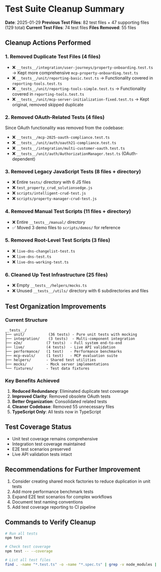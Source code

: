 # Test Suite Cleanup Summary

**Date**: 2025-01-29
**Previous Test Files**: 82 test files + 47 supporting files (129 total)
**Current Test Files**: 74 test files
**Files Removed**: 55 files

## Cleanup Actions Performed

### 1. Removed Duplicate Test Files (4 files)
- ❌ `__tests__/integration/user-journeys/property-onboarding.test.ts` → Kept more comprehensive `mcp-property-onboarding.test.ts`
- ❌ `__tests__/unit/reporting-basic.test.ts` → Functionality covered in `reporting-tools.test.ts`
- ❌ `__tests__/unit/reporting-tools-simple.test.ts` → Functionality covered in `reporting-tools.test.ts`
- ❌ `__tests__/unit/mcp-server-initialization-fixed.test.ts` → Kept original, removed skipped duplicate

### 2. Removed OAuth-Related Tests (4 files)
Since OAuth functionality was removed from the codebase:
- ❌ `__tests__/mcp-2025-oauth-compliance.test.ts`
- ❌ `__tests__/unit/auth/oauth21-compliance.test.ts`
- ❌ `__tests__/integration/multi-customer-oauth.test.ts`
- ❌ `__tests__/unit/auth/AuthorizationManager.test.ts` (OAuth-dependent)

### 3. Removed Legacy JavaScript Tests (8 files + directory)
- ❌ Entire `tests/` directory with 6 JS files
- ❌ `test_property_crud_solutionsedge.js`
- ❌ `scripts/intelligent-crud-test.js`
- ❌ `scripts/property-manager-crud-test.js`

### 4. Removed Manual Test Scripts (11 files + directory)
- ❌ Entire `__tests__/manual/` directory
- ✅ Moved 3 demo files to `scripts/demos/` for reference

### 5. Removed Root-Level Test Scripts (3 files)
- ❌ `live-dns-changelist-test.ts`
- ❌ `live-dns-test.ts`
- ❌ `live-dns-working-test.ts`

### 6. Cleaned Up Test Infrastructure (25 files)
- ❌ Empty `__tests__/helpers/mocks.ts`
- ❌ Unused `__tests__/utils/` directory with 6 subdirectories and files

## Test Organization Improvements

### Current Structure
```
__tests__/
├── unit/           (36 tests) - Pure unit tests with mocking
├── integration/    (3 tests)  - Multi-component integration
├── e2e/           (7 tests)  - Full system end-to-end
├── live/          (4 tests)  - Live API validation
├── performance/   (1 test)   - Performance benchmarks
├── mcp-evals/     (1 test)   - MCP evaluation suite
├── helpers/       - Shared test utilities
├── mocks/         - Mock server implementations
└── fixtures/      - Test data fixtures
```

### Key Benefits Achieved
1. **Reduced Redundancy**: Eliminated duplicate test coverage
2. **Improved Clarity**: Removed obsolete OAuth tests
3. **Better Organization**: Consolidated related tests
4. **Cleaner Codebase**: Removed 55 unnecessary files
5. **TypeScript Only**: All tests now in TypeScript

## Test Coverage Status
- Unit test coverage remains comprehensive
- Integration test coverage maintained
- E2E test scenarios preserved
- Live API validation tests intact

## Recommendations for Further Improvement
1. Consider creating shared mock factories to reduce duplication in unit tests
2. Add more performance benchmark tests
3. Expand E2E test scenarios for complex workflows
4. Document test naming conventions
5. Add test coverage reporting to CI pipeline

## Commands to Verify Cleanup
```bash
# Run all tests
npm test

# Check test coverage
npm test -- --coverage

# List all test files
find . -name "*.test.ts" -o -name "*.spec.ts" | grep -v node_modules | sort
```